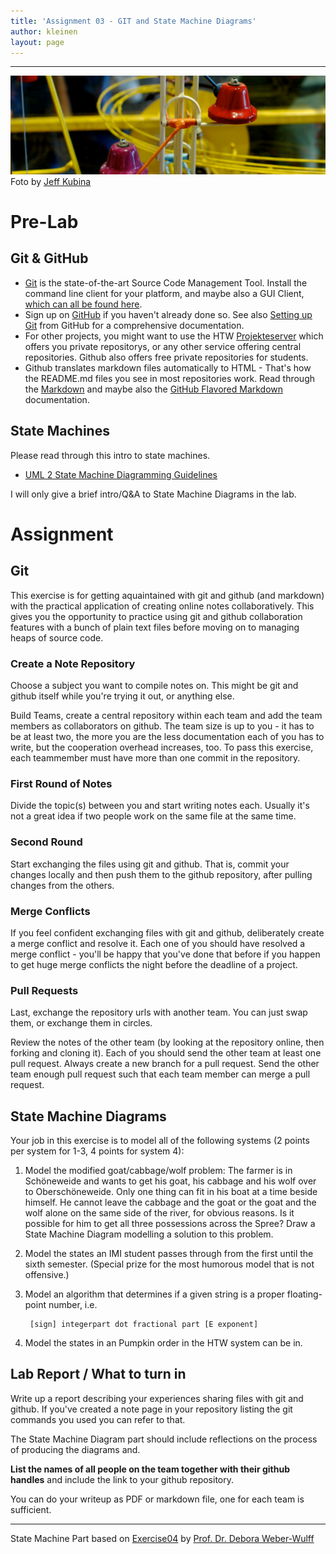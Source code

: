 ```yaml
---
title: 'Assignment 03 - GIT and State Machine Diagrams'
author: kleinen
layout: page
---
```

----------------


![Machine](../images/machine.jpg "machine")
Foto by [Jeff Kubina](http://www.flickr.com/photos/kubina/278696130)


# Pre-Lab
## Git & GitHub

* [Git](http://git-scm.com/) is the state-of-the-art Source Code Management Tool. Install the command line client for your platform, and maybe also a GUI Client, [which can all be found here](http://git-scm.com/download/).
* Sign up on [GitHub](https://github.com/) if you haven't already done so. See also
[Setting up Git](https://help.github.com/articles/set-up-git) from GitHub for a comprehensive documentation.
* For other projects, you might want to use the HTW [Projekteserver](https://studi.f4.htw-berlin.de/www/) which offers you private repositorys, or any other service offering
central repositories. Github also offers free private repositories for students.
* Github translates markdown files automatically to HTML - That's how the README.md files you see in most repositories work. Read through the [Markdown](https://help.github.com/articles/markdown-basics) and maybe also the [GitHub Flavored Markdown](https://help.github.com/articles/github-flavored-markdown) documentation.

## State Machines

Please read through this intro to state machines.

* [UML 2 State Machine Diagramming Guidelines](http://www.agilemodeling.com/style/stateChartDiagram.htm)

I will only give a brief intro/Q&A to State Machine Diagrams in the lab.


# Assignment
## Git

This exercise is for getting aquaintained with git and github (and markdown) with the practical application of creating online notes collaboratively. This gives you the opportunity to practice using git and github collaboration features with a bunch of plain text files before moving on to managing heaps of source code.
### Create a Note Repository

Choose a subject you want to compile notes on. This might be git and github itself
while you're trying it out, or anything else.

Build Teams, create a central repository within each team and add the team members as collaborators on github. The team size is up to you - it has to be at least two, the more you are the less documentation each of you has to write, but the cooperation overhead increases, too. To pass this exercise, each teammember must have more than one commit in the repository.

### First Round of Notes

Divide the topic(s) between you and start writing notes each. Usually it's not a great idea if two people work on the same file at the same time.

### Second Round

Start exchanging the files using git and github. That is, commit your changes locally and then push them to the github repository, after pulling changes from the others.

### Merge Conflicts

If you feel confident exchanging files with git and github, deliberately create a merge conflict and resolve it. Each one of you should have resolved a merge conflict - you'll be happy that you've done that before if you happen to get huge merge conflicts the night before the deadline of a project.

### Pull Requests

Last, exchange the repository urls with another team. You can just swap them, or exchange them in circles.

Review the notes of the other team (by looking at the repository online, then forking and cloning it). Each of you should send the other team at least one pull request. Always create a new branch for a pull request. Send the other team enough pull request such that each team member can merge a pull request.



## State Machine Diagrams

Your job in this exercise is to model all of the following systems (2 points per system for 1-3, 4 points for system 4):

1. Model the modified goat/cabbage/wolf problem: The farmer is in Schöneweide and wants to get his goat, his cabbage and his wolf over to Oberschöneweide. Only one thing can fit in his boat at a time beside himself. He cannot leave the cabbage and the goat or the goat and the wolf alone on the same side of the river, for obvious reasons. Is it possible for him to get all three possessions across the Spree? Draw a State Machine Diagram modelling a solution to this problem.
2. Model the states an IMI student passes through from the first until the sixth semester. (Special prize for the most humorous model that is not offensive.)
3. Model an algorithm that determines if a given string is a proper floating-point number, i.e.

        [sign] integerpart dot fractional part [E exponent]
4. Model the states in an Pumpkin order in the HTW system can be in.


## Lab Report / What to turn in

Write up a report describing your experiences sharing files with git and github. If you've created a note page in your repository listing the git commands you used you can refer to that.

The State Machine Diagram part should include reflections on the process of producing the diagrams and.

**List the names of all people on the team together with their github handles** and include the link to your github repository.

You can do your writeup as PDF or markdown file, one for each team is sufficient.

***

State Machine Part based on [Exercise04][3] by [Prof. Dr. Debora Weber-Wulff][4]

[3]: http://www.f4.fhtw-berlin.de/~weberwu/se/Labs/Ex4.shtml
[4]: http://www.f4.htw-berlin.de/~weberwu/
